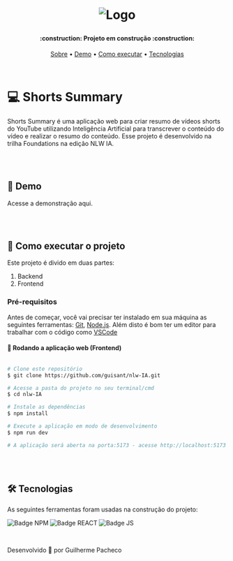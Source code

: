 
<h1 align="center">
  
![Logo](https://github.com/guisant/nlw-IA/assets/37338838/971d28ac-25a4-4413-962a-087bc3b4ceb1)

</h1>

<h4 align="center"> 
    :construction:  Projeto em construção  :construction:
</h4>

<p align="center">
 <a href="#-shorts-summary">Sobre</a> •
 <a href="#-demo">Demo</a> •
 <a href="#-como-executar-o-projeto">Como executar</a> • 
 <a href="#-tecnologias">Tecnologias</a> 
</p>

<br>

# 💻 Shorts Summary

<p>Shorts Summary é uma aplicação web para criar resumo de vídeos shorts do YouTube utilizando Inteligência Artificial para transcrever o conteúdo do vídeo e realizar o resumo do conteúdo.
Esse projeto é desenvolvido na trilha Foundations na edição NLW IA.</p>

<br><br>

## 🔗 Demo

Acesse a demonstração aqui.

<br><br>

## 🚀 Como executar o projeto

Este projeto é divido em duas partes:
1. Backend
2. Frontend

### Pré-requisitos

Antes de começar, você vai precisar ter instalado em sua máquina as seguintes ferramentas:
[Git](https://git-scm.com), [Node.js](https://nodejs.org/en/). 
Além disto é bom ter um editor para trabalhar com o código como [VSCode](https://code.visualstudio.com/)

#### 🧭 Rodando a aplicação web (Frontend)

```bash

# Clone este repositório
$ git clone https://github.com/guisant/nlw-IA.git

# Acesse a pasta do projeto no seu terminal/cmd
$ cd nlw-IA

# Instale as dependências
$ npm install

# Execute a aplicação em modo de desenvolvimento
$ npm run dev

# A aplicação será aberta na porta:5173 - acesse http://localhost:5173

```

<br><br>

## 🛠 Tecnologias

As seguintes ferramentas foram usadas na construção do projeto:
 
![Badge NPM](https://img.shields.io/badge/npm-CB3837.svg?style=for-the-badge&logo=npm&logoColor=white)
![Badge REACT](https://img.shields.io/badge/React-61DAFB.svg?style=for-the-badge&logo=React&logoColor=black)
![Badge JS](https://img.shields.io/badge/JavaScript-F7DF1E.svg?style=for-the-badge&logo=JavaScript&logoColor=black)

<br>

Desenvolvido :blue_heart: por Guilherme Pacheco
